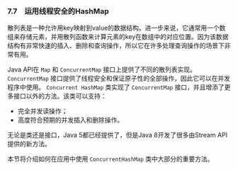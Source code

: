 ### 7.7　运用线程安全的HashMap

散列表是一种允许用key映射到value的数据结构。进一步来说，它通常用一个数组来存储元素，并用散列函数来计算元素的key在数组中的对应位置。因为该数据结构有非常快速的插入、删除和查询操作，所以它在许多处理查询操作的场景下非常有用。

Java API在 `Map` 和 `ConcurrentMap` 接口上提供了不同的散列表实现。 `ConcurrentMap` 接口提供了线程安全和保证原子性的全部操作，因此它可以在并发程序中使用。 `Concurrent HashMap` 类实现了 `ConcurrentMap` 接口，并且增添了更多接口以外的方法。该类可以支持：

+ 完全并发读操作；
+ 高度符合预期的并发插入和删除操作。

无论是类还是接口，Java 5都已经提供了，但是Java 8开发了很多由Stream API提供的新方法。

本节将介绍如何在应用中使用 `ConcurrentHashMap` 类中大部分的重要方法。


